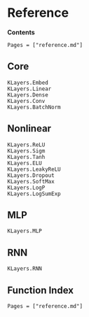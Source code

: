 # Reference

**Contents**

```@contents
Pages = ["reference.md"]
```

## Core

```@docs
KLayers.Embed   
KLayers.Linear   
KLayers.Dense   
KLayers.Conv   
KLayers.BatchNorm   
```

## Nonlinear

```@docs
KLayers.ReLU   
KLayers.Sigm   
KLayers.Tanh   
KLayers.ELU   
KLayers.LeakyReLU   
KLayers.Dropout   
KLayers.SoftMax   
KLayers.LogP   
KLayers.LogSumExp   
```

## MLP

```@docs
KLayers.MLP   
```
## RNN

```@docs
KLayers.RNN      
```
## Function Index

```@index
Pages = ["reference.md"]
```
